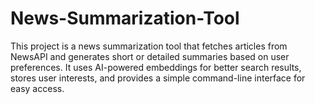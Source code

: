 # News-Summarization-Tool
This project is a news summarization tool that fetches articles from NewsAPI and generates short or detailed summaries based on user preferences. It uses AI-powered embeddings for better search results, stores user interests, and provides a simple command-line interface for easy access.
